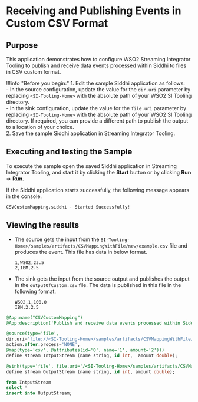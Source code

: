 # Receiving and Publishing Events in Custom CSV Format

## Purpose

This application demonstrates how to configure WSO2 Streaming Integrator Tooling to publish and receive data events processed within Siddhi to files in CSV custom format.

!!!info "Before you begin:"
    1. Edit the sample Siddhi application as follows:<br/>
        - In the source configuration, update the value for the `dir.uri` parameter by replacing `<SI-Tooling-Home>` with the absolute path of your WSO2 SI Tooling directory.<br/>
        - In the sink configuration, update the value for the `file.uri` parameter by replacing `<SI-Tooling-Home>` with the absolute path of your WSO2 SI Tooling directory. If required, you can provide a different path to publish the output to a location of your choice.<br/>
    2. Save the sample Siddhi application in Streaming Integrator Tooling.

## Executing and testing the Sample

To execute the sample open the saved Siddhi application in Streaming Integrator Tooling, and start it by clicking the **Start** button or by clicking **Run** => **Run**.

If the Siddhi application starts successfully, the following message appears in the console.

`CSVCustomMapping.siddhi - Started Successfully!`

## Viewing the results

* The source gets the input from the `SI-Tooling-Home>/samples/artifacts/CSVMappingWithFile/new/example.csv` file and produces the event. This file has data in below format.

    `1,WSO2,23.5`<br/>
    `2,IBM,2.5`<br/>

* The sink gets the input from the source output and publishes the output in the `outputOfCustom.csv` file. The data is published in this file in the following format.

    `WSO2,1,100.0`<br/>
    `IBM,2,2.5`<br/>

```sql
@App:name("CSVCustomMapping")
@App:description('Publish and receive data events processed within Siddhi to files in CSV custom format.')

@source(type='file',
dir.uri='file://<SI-Tooling-Home>/samples/artifacts/CSVMappingWithFile/new',
action.after.process='NONE',
@map(type='csv', @attributes(id='0', name='1', amount='2')))
define stream IntputStream (name string, id int,  amount double);

@sink(type='file', file.uri='/<SI-Tooling-Home>/samples/artifacts/CSVMappingWithFile/new/outputOfCustom.csv' , @map(type='csv',@payload(id='1', name='0', amount='2')))
define stream OutputStream (name string, id int, amount double);

from IntputStream
select *
insert into OutputStream;
```
